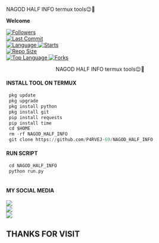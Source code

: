 NAGOD HALF INFO termux tools😉🖤

____Welcome____


<a href="https://github.com/P4RVEJ-69/followers">
<img title="Followers" src="https://img.shields.io/github/followers/P4RVEJ-69?label=Followers&color=green&style=flat-square"></a>

<br>
  <a href="https://github.com/P4RVEJ-69/termux-style/stargazers/">
  <a href="https://github.com/P4RVEJ-69/NAGOD_HALF_INFO">
    <img alt="Last Commit" src="https://img.shields.io/github/last-commit/P4RVEJ-69/NAGOD_HALF_INFO.svg"/>
  </a>
<br>
  <a href="https://github.com/P4RVEJ-69/NAGOD_HALF_INFO">
    <img alt="Language" src="https://img.shields.io/github/languages/count/P4RVEJ-69/NAGOD_HALF_INFO.svg"/>
  </a>
  <a href="https://github.com/P4RVEJ-69/NAGOD_HALF_INFO">
    <img alt="Starts" src="https://img.shields.io/github/stars/P4RVEJ-69/NAGOD_HALF_INFO.svg"/>
  </a>
<br>
<a href="https://github.com/P4RVEJ-69/NAGOD_HALF_INFO">
    <img alt="Repo Size" src="https://img.shields.io/github/repo-size/P4RVEJ-69/NAGOD_HALF_INFO.svg"/>
  </a>
<br>
<a href="https://github.com/P4RVEJ-69/NAGOD_HALF_INFO">
    <img alt="Top Language" src="https://img.shields.io/github/languages/top/P4RVEJ-69/NAGOD_HALF_INFO.svg"/> <a                                                                                                        href="https://github.com/Azim-vau/fcpromax">
    <img alt="Forks" src="https://img.shields.io/github/forks/P4RVEJ-69/NAGOD_HALF_INFO.svg"/>
  </a>
</div>

</br>
<p align="center">
      NAGOD HALF INFO termux tools😉🖤
</p>
  
#### INSTALL TOOL ON TERMUX
```python
 pkg update
 pkg upgrade
 pkg install python
 pkg install git
 pip install requests
 pip install time
 cd $HOME 
 rm -rf NAGOD_HALF_INFO
 git clone https://github.com/P4RVEJ-69/NAGOD_HALF_INFO
```
#### RUN SCRIPT
```python
 cd NAGOD_HALF_INFO
 python run.py
 
```


#### MY SOCIAL MEDIA

[![](https://img.shields.io/badge/Github-black?logo=Github&logoColor=red&labelColor=black)](https://github.com/P4RVEJ-69) <br>
[![](https://img.shields.io/badge/Facebook-black?logo=Facebook&logoColor=red&labelColor=blue)](https://www.facebook.com/parvej.1943) <br>
[![](https://img.shields.io/badge/Facebook-black?logo=Facebook&logoColor=yellow&labelColor=red)](https://facebook.com/groups/peaky009/) <br>

<h2> THANKS FOR VISIT <h2\>
